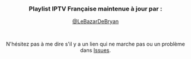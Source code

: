 <h3 align="center"> Playlist IPTV Française maintenue à jour par :</h3>
  
  <p align="center"><a href="https://github.com/LeBazarDeBryan"> @LeBazarDeBryan </a></p>
  
<br>
  
  <p align="center">N'hésitez pas à me dire s'il y a un lien qui ne marche pas ou un problème dans <a href="https://github.com/LeBazarDeBryan/XTVZ_/issues/new">Issues</a>.</p>
